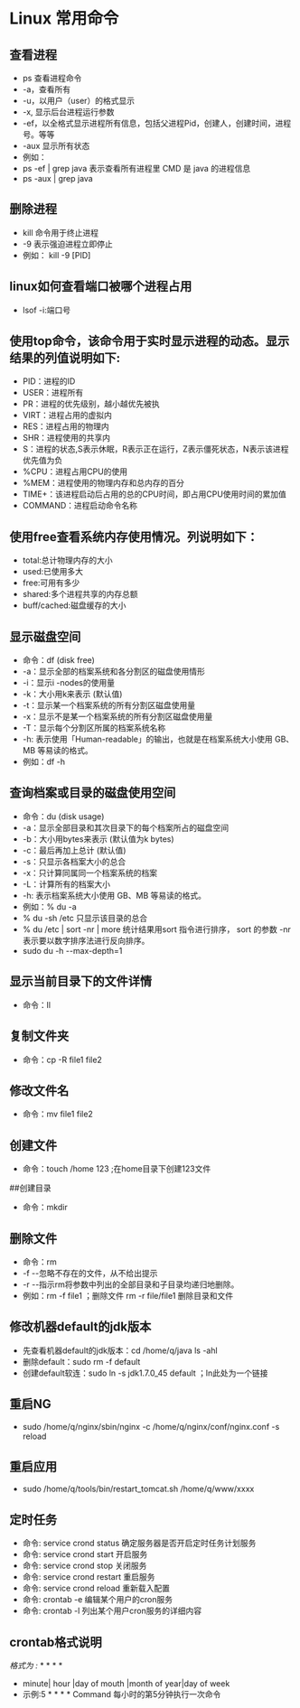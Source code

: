 # Linux 常用命令

## 查看进程
* ps 查看进程命令
* -a，查看所有
* -u，以用户（user）的格式显示
* -x, 显示后台进程运行参数
* -ef，以全格式显示进程所有信息，包括父进程Pid，创建人，创建时间，进程号。等等
* -aux 显示所有状态
* 例如：
* ps -ef | grep java    表示查看所有进程里 CMD 是 java 的进程信息
* ps -aux | grep java

## 删除进程
* kill 命令用于终止进程
* -9 表示强迫进程立即停止
* 例如： kill -9 [PID]

## linux如何查看端口被哪个进程占用
* lsof -i:端口号

## 使用top命令，该命令用于实时显示进程的动态。显示结果的列值说明如下:
* PID：进程的ID　　
* USER：进程所有
* PR：进程的优先级别，越小越优先被执
* VIRT：进程占用的虚拟内
* RES：进程占用的物理内
* SHR：进程使用的共享内
* S：进程的状态,S表示休眠，R表示正在运行，Z表示僵死状态，N表示该进程优先值为负
* %CPU：进程占用CPU的使用
* %MEM：进程使用的物理内存和总内存的百分
* TIME+：该进程启动后占用的总的CPU时间，即占用CPU使用时间的累加值
* COMMAND：进程启动命令名称

## 使用free查看系统内存使用情况。列说明如下：
* total:总计物理内存的大小
* used:已使用多大
* free:可用有多少
* shared:多个进程共享的内存总额
* buff/cached:磁盘缓存的大小

## 显示磁盘空间
* 命令：df (disk free)
* -a：显示全部的档案系统和各分割区的磁盘使用情形
* -i：显示i -nodes的使用量
* -k：大小用k来表示 (默认值)
* -t：显示某一个档案系统的所有分割区磁盘使用量
* -x：显示不是某一个档案系统的所有分割区磁盘使用量
* -T：显示每个分割区所属的档案系统名称
* -h: 表示使用「Human-readable」的输出，也就是在档案系统大小使用 GB、MB 等易读的格式。
* 例如：df -h 

## 查询档案或目录的磁盘使用空间
* 命令：du (disk usage)
* -a：显示全部目录和其次目录下的每个档案所占的磁盘空间
* -b：大小用bytes来表示 (默认值为k bytes)
* -c：最后再加上总计 (默认值)
* -s：只显示各档案大小的总合
* -x：只计算同属同一个档案系统的档案
* -L：计算所有的档案大小
* -h: 表示档案系统大小使用 GB、MB 等易读的格式。
* 例如：% du -a
* % du -sh /etc 只显示该目录的总合
* % du /etc | sort -nr | more 统计结果用sort 指令进行排序， sort 的参数 -nr 表示要以数字排序法进行反向排序。
* sudo du -h --max-depth=1

## 显示当前目录下的文件详情
* 命令：ll

## 复制文件夹
* 命令：cp -R file1 file2

## 修改文件名
* 命令：mv file1 file2 

## 创建文件
* 命令：touch /home 123 ;在home目录下创建123文件

##创建目录
* 命令：mkdir

## 删除文件
* 命令：rm
* -f  --忽略不存在的文件，从不给出提示
* -r --指示rm将参数中列出的全部目录和子目录均递归地删除。
* 例如：rm -f file1 ；删除文件   rm -r file/file1 删除目录和文件

## 修改机器default的jdk版本
* 先查看机器default的jdk版本：cd /home/q/java    ls -ahl
* 删除default：sudo rm -f default
* 创建default软连：sudo ln -s jdk1.7.0_45 default ；ln此处为一个链接

## 重启NG
* sudo /home/q/nginx/sbin/nginx -c /home/q/nginx/conf/nginx.conf -s reload

## 重启应用
* sudo /home/q/tools/bin/restart_tomcat.sh /home/q/www/xxxx

## 定时任务
* 命令: service crond status 确定服务器是否开启定时任务计划服务
* 命令: service crond start 开启服务
* 命令: service crond stop 关闭服务
* 命令: service crond restart 重启服务
* 命令: service crond reload 重新载入配置
* 命令: crontab -e  编辑某个用户的cron服务
* 命令: crontab -l 列出某个用户cron服务的详细内容
## crontab格式说明
*格式为 :* * * * *
* minute| hour |day of mouth |month of year|day  of week
* 示例:5 * * * * Command   每小时的第5分钟执行一次命令
